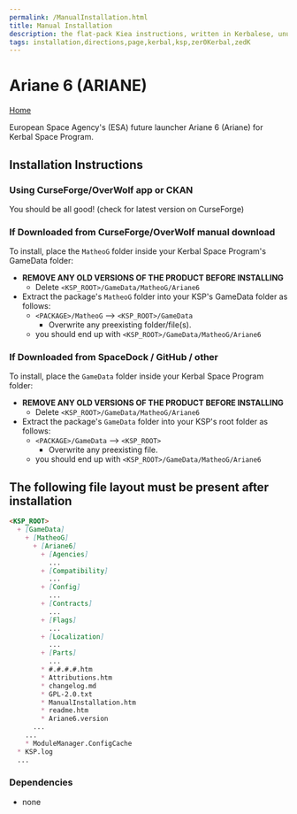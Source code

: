 ```yaml
---
permalink: /ManualInstallation.html
title: Manual Installation
description: the flat-pack Kiea instructions, written in Kerbalese, unusally present
tags: installation,directions,page,kerbal,ksp,zer0Kerbal,zedK
---
```


<!-- ManualInstallation.md v1.1.8.1
Ariane 6 (ARIANE)
created: 01 Oct 2019
updated: 29 Jul 2022 -->

<!-- based upon work by Lisias -->

# Ariane 6 (ARIANE)

[Home](./index.md)

European Space Agency's (ESA) future launcher Ariane 6 (Ariane) for Kerbal Space Program.

## Installation Instructions

### Using CurseForge/OverWolf app or CKAN

You should be all good! (check for latest version on CurseForge)

### If Downloaded from CurseForge/OverWolf manual download

To install, place the `MatheoG` folder inside your Kerbal Space Program's GameData folder:

* **REMOVE ANY OLD VERSIONS OF THE PRODUCT BEFORE INSTALLING**
  * Delete `<KSP_ROOT>/GameData/MatheoG/Ariane6`
* Extract the package's `MatheoG` folder into your KSP's GameData folder as follows:
  * `<PACKAGE>/MatheoG` --> `<KSP_ROOT>/GameData`
    * Overwrite any preexisting folder/file(s).
  * you should end up with `<KSP_ROOT>/GameData/MatheoG/Ariane6`

### If Downloaded from SpaceDock / GitHub / other

To install, place the `GameData` folder inside your Kerbal Space Program folder:

* **REMOVE ANY OLD VERSIONS OF THE PRODUCT BEFORE INSTALLING**
  * Delete `<KSP_ROOT>/GameData/MatheoG/Ariane6`
* Extract the package's `GameData` folder into your KSP's root folder as follows:
  * `<PACKAGE>/GameData` --> `<KSP_ROOT>`
    * Overwrite any preexisting file.
  * you should end up with `<KSP_ROOT>/GameData/MatheoG/Ariane6`

## The following file layout must be present after installation

```markdown
<KSP_ROOT>
  + [GameData]
    + [MatheoG]
      + [Ariane6]
        + [Agencies]
          ...
        + [Compatibility]
          ...
        + [Config]
          ...
        + [Contracts]
          ...
        + [Flags]
          ...
        + [Localization]
          ...
        + [Parts]
          ...
        * #.#.#.#.htm
        * Attributions.htm
        * changelog.md
        * GPL-2.0.txt
        * ManualInstallation.htm
        * readme.htm
        * Ariane6.version
      ...
    ...
    * ModuleManager.ConfigCache
  * KSP.log
  ...
```

### Dependencies

* none
